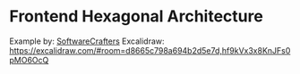 # Frontend Hexagonal Architecture

Example by: [SoftwareCrafters](https://softwarecrafters.io/react/arquitectura-hexagonal-frontend)
Excalidraw: https://excalidraw.com/#room=d8665c798a694b2d5e7d,hf9kVx3x8KnJFs0pMO6OcQ
